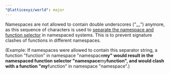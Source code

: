 ```yaml
---
"@latticexyz/world": major
---
```


Namespaces are not allowed to contain double underscores ("\_\_") anymore, as this sequence of characters is used to [separate the namespace and function selector](https://github.com/latticexyz/mud/pull/2168) in namespaced systems.
This is to prevent signature clashes of functions in different namespaces.

(Example: If namespaces were allowed to contain this separator string, a function "function" in namespace "namespace**my" would result in the namespaced function selector "namespace**my**function",
and would clash with a function "my**function" in namespace "namespace".)
